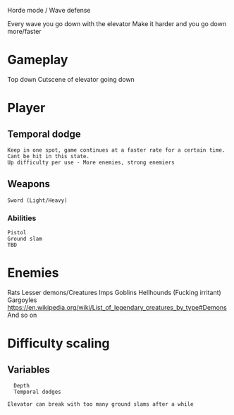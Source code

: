 Horde mode / Wave defense

Every wave you go down with the elevator
Make it harder and you go down more/faster

# Gameplay

Top down
Cutscene of elevator going down

# Player
## Temporal dodge
	Keep in one spot, game continues at a faster rate for a certain time. Cant be hit in this state.
	Up difficulty per use - More enemies, strong enemiers
  ## Weapons
  	Sword (Light/Heavy)
### Abilities
	Pistol
	Ground slam
	TBD


# Enemies
  Rats
  Lesser demons/Creatures 
  Imps
  Goblins
  Hellhounds (Fucking irritant)
  Gargoyles
  https://en.wikipedia.org/wiki/List_of_legendary_creatures_by_type#Demons
   And so on

# Difficulty scaling
## Variables
	  Depth
	  Temporal dodges
		
	Elevator can break with too many ground slams after a while



